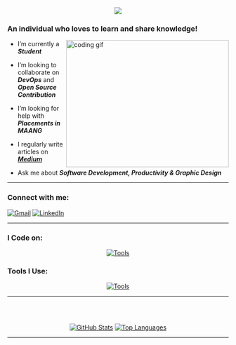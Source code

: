 <br />

<h1 align="center">
    <img src="https://readme-typing-svg.herokuapp.com/?font=Playwrite+DE+VA&&size=35&center=true&vCenter=true&width=500&height=70&duration=2000&pause=1000&color=F7F7F7&lines=Hey+Devs!+👋🏼+;+I'm+Ashwin+Kumar+%F0%9F%96%A4" />
</h1>
 

<h3 align="left">An individual who loves to learn and share knowledge!</h3>

<img align="right" width="370" height="290" src="https://i.pinimg.com/originals/16/69/e5/1669e57761ccc67fa5e31a09a54764d0.gif" alt="coding gif">


-  I’m currently a **_Student_**

-  I’m looking to collaborate on **_DevOps_** and **_Open Source Contribution_**

-  I’m looking for help with **_Placements in MAANG_**

- I regularly write articles on **_[Medium](https://medium.com/@ItzAshOffcl)_**

-  Ask me about **_Software Development, Productivity & Graphic Design_**

<hr>
<h3 align="left">Connect with me:</h3>
<p align="left">

<a href="mailto:ashwinkumar11203@gmail.com"><img src="https://ziadoua.github.io/m3-Markdown-Badges/badges/Gmail/gmail1.svg" alt="Gmail"></a>
<a href="https://linkedin.com/in/itzashoffcl" target="_blank"><img src="https://ziadoua.github.io/m3-Markdown-Badges/badges/LinkedIn/linkedin1.svg" alt="LinkedIn"></a>


</p>
<hr>


<h3 align="left">I Code on:</h3>

<div align='center'>

[![Tools](https://skillicons.dev/icons?i=java,python,c,js,nodejs,express,html,css,angular,react,tailwind,mongodb,mysql,firebase&perline=7)](https://github.com/ItzAshOffcl/ItzAshOffcl)

</div>
<h3 align="left">Tools I Use:</h3>


<div align='center'>
  
[![Tools](https://skillicons.dev/icons?i=git,github,docker,postman,vscode,notion,photoshop,figma)](https://github.com/ItzAshOffcl/ItzAshOffcl)


---
</br>
</br>

<div align="center">

<a href="https://github.com/itzashoffcl"><img alt="GitHub Stats" src="https://github-readme-stats.vercel.app/api?username=itsashoffcl&theme=github_dark&show_icons=true&icon_color=fff&line_height=28&rank_icon=github"></a>
<a href="https://github.com/itzashoffcl"><img alt="Top Languages" src="https://github-readme-stats.vercel.app/api/top-langs?username=itsashoffcl&show_icons=true&locale=en&layout=donut&theme=github_dark&icon_color=fff&text_color=fff&title_color=fff"></a>

<hr>
</div>
